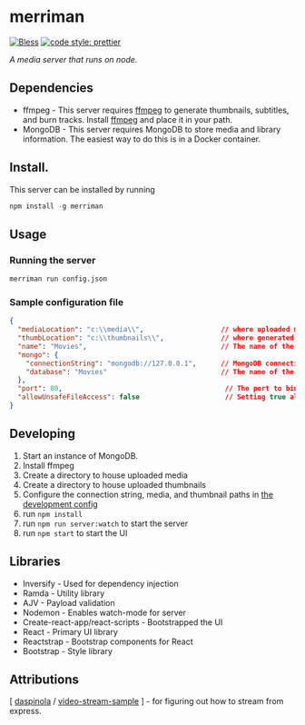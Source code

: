 # merriman
[![Bless](https://cdn.rawgit.com/LunaGao/BlessYourCodeTag/master/tags/ramen.svg)](http://lunagao.github.io/BlessYourCodeTag/) 
[![code style: prettier](https://img.shields.io/badge/code_style-prettier-ff69b4.svg?style=flat-square)](https://github.com/prettier/prettier)

_A media server that runs on node._

## Dependencies
- ffmpeg - This server requires [ffmpeg](https://ffmpeg.zeranoe.com/builds/) to generate thumbnails, subtitles, and burn tracks. Install [ffmpeg](https://ffmpeg.zeranoe.com/builds/) and place it in your path.
- MongoDB - This server requires MongoDB to store media and library information. The easiest way to do this is in a Docker container.

## Install.

This server can be installed by running
```javascript
npm install -g merriman
```

## Usage

### Running the server
```bash
merriman run config.json
```

### Sample configuration file
```json
{
  "mediaLocation": "c:\\media\\",                   // where uploaded media gets stored
  "thumbLocation": "c:\\thumbnails\\",              // where generated thumbnails get stored
  "name": "Movies",                                 // The name of the server
  "mongo": {
    "connectionString": "mongodb://127.0.0.1",      // MongoDB connection string
    "database": "Movies"                            // The name of the database to store items in
  },
  "port": 80,                                        // The port to bind to. Might require admin/sudo for <3000
  "allowUnsafeFileAccess": false                     // Setting true allows a superadmin to traverse the filesystem from the UI
}
```

## Developing

1. Start an instance of MongoDB.
1. Install ffmpeg
1. Create a directory to house uploaded media
1. Create a directory to house uploaded thumbnails
1. Configure the connection string, media, and thumbnail paths in [the development config](./server-config.dev.json)
1. run `npm install`
1. run `npm run server:watch` to start the server
1. run `npm start` to start the UI 

## Libraries
 - Inversify - Used for dependency injection
 - Ramda - Utility library
 - AJV - Payload validation
 - Nodemon - Enables watch-mode for server
 - Create-react-app/react-scripts - Bootstrapped the UI
 - React - Primary UI library
 - Reactstrap - Bootstrap components for React
 - Bootstrap - Style library

## Attributions
[ [daspinola](https://github.com/daspinola) / [video-stream-sample](https://github.com/daspinola/video-stream-sample) ] - for figuring out how to stream from express.
